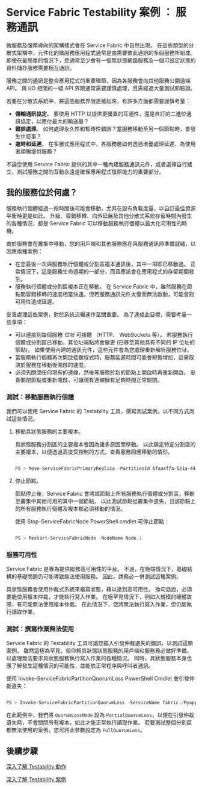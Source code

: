 <properties 
   pageTitle="可測試性：服務通訊 | Microsoft Azure" 
   description="服務之間的通訊是整合 Service Fabric 應用程式的重要環節。 本文討論設計考量及測試技巧。" 
   services="service-fabric" 
   documentationCenter=".net" 
   authors="vturecek" 
   manager="timlt" 
   editor=""/>

<tags
   ms.service="service-fabric"
   ms.devlang="dotnet"
   ms.topic="article"
   ms.tgt_pltfrm="NA"
   ms.workload="NA" 
   ms.date="08/25/2015"
   ms.author="vturecek"/>

# Service Fabric Testability 案例 ︰ 服務通訊

微服務及服務導向的架構樣式會在 Service Fabric 中自然出現。 在這些類型的分散式架構中，元件化的微服務應用程式通常是由需要彼此通訊的多個服務所組成。 即使在最簡單的情況下，您通常至少會有一個無狀態網路服務及一個可設定狀態的資料儲存服務需要相互通訊。

服務之間的通訊是整合應用程式的重要環節，因為各服務會向其他服務公開遠端 API。 與 I/O 相關的一組 API 界限通常需要謹慎處理，且需經過大量測試和驗證。 

若要在分散式系統中，將這些服務界限連接起來，有許多方面都需要謹慎考量：

 - **傳輸通訊協定**。 要使用 HTTP 以提供更優異的互通性，還是自訂的二進位通訊協定，以應付最大的輸送量？
 - **錯誤處理**。 如何處理永久性和暫時性錯誤？當服務移動至另一個節點時，會發生什麼事？
 - **逾時和延遲**。 在多層式應用程式中，各服務層如何透過堆疊處理延遲，為使用者順暢提供服務？

不論您使用 Service Fabric 提供的其中一種內建服務通訊元件，或者選擇自行建立，測試服務之間的互動永遠是確保應用程式復原能力的重要部分。

## 我的服務位於何處？

服務執行個體經過一段時間後可能會移動，尤其在設有負載度量，以自訂最佳資源平衡時更是如此。 升級、容錯移轉、向外延展及其他分散式系統存留時間內發生的各種情況，都是 Service Fabric 可以移動服務執行個體以最大化可用性的時機。

由於服務會在叢集中移動，您的用戶端和其他服務應在與服務通訊時準備就緒，以因應兩種案例：

 + 在您最後一次與服務執行個體或分割區複本通訊後，其中一項即已移動過。 正常情況下，這是服務生命週期的一部分，而且應該會在應用程式的存留期間發生。
 + 服務執行個體或分割區複本正在移動。 在 Service Fabric 中，雖然服務在節點間容錯移轉的速度相當快速，但若服務通訊元件太慢而無法啟動，可能會對可用性造成延遲。

妥善處理這些案例，對於系統流暢運作至關重要。 為了達成此目標，需要考量一些事項：

+ 可以連接到每個服務 *位址* 可接聽 （HTTP、 WebSockets 等）。 若服務執行個體或分割區已移動，其位址端點將會變更 (已移至其他具有不同的 IP 位址的節點)。 如果使用內建的通訊元件，這些元件會為您處理重新解析服務位址。 
+ 當服務執行個體再次開啟接聽程式時，服務延遲時間可能會短暫增加，這需取決於服務在移動後開啟的速度。
+ 必須先關閉任何現有的連線，然後等服務於新的節點上開啟時再重新開啟。 妥善關閉節點或重新開啟，可讓現有連線擁有足夠時間正常關閉。

### 測試：移動服務執行個體

我們可以使用 Service Fabric 的 Testability 工具，撰寫測試案例，以不同方式測試這些情況。

1. 移動具狀態服務的主要複本。
 
    具狀態服務分割區的主要複本會因為諸多原因而移動。 以此鎖定特定分割區的主要複本，以便透過高度受控制的方式，查看服務回應移動的情形。

    ```powershell

    PS > Move-ServiceFabricPrimaryReplica -PartitionId 6faa4ffa-521a-44e9-8351-dfca0f7e0466 -ServiceName fabric:/MyApplication/MyService

    ```

2. 停止節點。

    節點停止後，Service Fabric 會將該節點上所有服務執行個體或分割區，移動至叢集中其他可用的其中一個節點。 以此測試節點從叢集中遺失，且該節點上的所有服務執行個體及複本都必須移動的情況。

    使用 Stop-ServiceFabricNode PowerShell cmdlet 可停止節點：

    ```powershell

    PS > Restart-ServiceFabricNode -NodeName Node.1

    ```

    
    


### 服務可用性

Service Fabric 是專為提供服務高可用性的平台。 不過，在極端情況下，基礎結構的基礎問題仍可能導致無法使用服務。 因此，請務必一併測試這種案例。

具狀態服務會使用仲裁式系統來複寫狀態，藉以達到高可用性。 換句話說，必須要能使用複本仲裁，才能執行寫入作業。 在極罕見情況下，例如大規模的硬體故障，有可能無法使用複本仲裁。 在此情況下，您將無法執行寫入作業，但仍能執行讀取作業。

### 測試：撰寫作業無法使用

Service Fabric 的 Testability 工具可讓您插入引發仲裁遺失的錯誤，以測試這類案例。 雖然這極為罕見，但仰賴具狀態狀態服務的用戶端和服務務必做好準備，以處理無法要求具狀態服務執行寫入作業的各種情況。 同時，具狀態服務本身也應了解發生這種情況的可能性，並能依正常程序與呼叫者通訊。 

使用 Invoke-ServiceFabricPartitionQuorumLoss PowerShell Cmdlet 會引發仲裁遺失：

```powershell

PS > Invoke-ServiceFabricPartitionQuorumLoss -ServiceName fabric:/Myapplication/MyService -QuorumLossMode PartialQuorumLoss -QuorumLossDurationInSeconds 20

```

在此範例中，我們將 `QuorumLossMode` 設為 `PartialQuorumLoss`，以便在引發仲裁遺失時，不會關閉所有複本，如此才能正常執行讀取作業。 若要測試整個分割區都無法使用的案例，您可將此參數設定為 `FullQuorumLoss`。

## 後續步驟

[深入了解 Testability 動作](service-fabric-testability-actions.md)

[深入了解 Testability 案例](service-fabric-testability-scenarios.md) 


